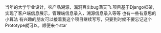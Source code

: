 当年的大学毕业设计，农产品溯源，漏洞百出bug满天飞
项目基于Django框架，实现了客户端信息展示，管理端信息录入，溯源信息录入等等
也有一些有意思的小算法
有兴趣的朋友可以接着我这个项目继续写写，只要到时候不要忘记这个Prototype就可以，顺便来个star
